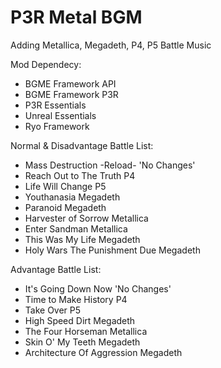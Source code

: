 # P3R Metal BGM
Adding Metallica, Megadeth, P4, P5 Battle Music

Mod Dependecy:
- BGME Framework API
- BGME Framework P3R
- P3R Essentials
- Unreal Essentials
- Ryo Framework

Normal & Disadvantage Battle List:
- Mass Destruction -Reload- 'No Changes'
- Reach Out to The Truth P4
- Life Will Change P5
- Youthanasia Megadeth
- Paranoid Megadeth
- Harvester of Sorrow Metallica
- Enter Sandman Metallica
- This Was My Life Megadeth
- Holy Wars The Punishment Due Megadeth

Advantage Battle List:
- It's Going Down Now 'No Changes'
- Time to Make History P4
- Take Over P5
- High Speed Dirt Megadeth
- The Four Horseman Metallica
- Skin O' My Teeth Megadeth
- Architecture Of Aggression Megadeth
